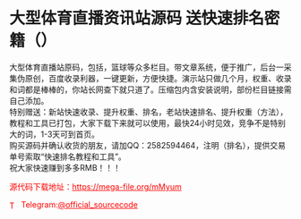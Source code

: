 # 大型体育直播资讯站源码 送快速排名密籍（）

大型体育直播站原码，包括，篮球等众多栏目。带文章系统，便于推广，后台一采集伪原创，百度收录利器，一键更新，方便快捷。演示站只做几个月，权重、收录和词都是棒棒的，你站长网查下就只道了。压缩包内含安装说明，部份栏目链接需自己添加。<br>特别赠送：新站快速收录、提升权重、排名，老站快速排名、提升权重（方法），教程和工具已打包，大家下载下来就可以使用，最快24小时见效，竞争不是特别大的词，1-3天可到首页。<br>购买源码并确认收货的朋友，请加QQ：2582594464，注明（排名），提供交易单号索取“快速排名教程和工具”。<br>祝大家快速赚到多多RMB！！！<br>


<p style="color: red;">源代码下载地址：<a href="https://mega-file.org/mMyum" style="color: red;">https://mega-file.org/mMyum</a></p><p style="color: red;"><img src="https://cdn-icons-png.flaticon.com/512/2111/2111646.png" alt="Telegram Icon" style="width: 16px; vertical-align: middle; margin-right: 5px;">Telegram:<a href="https://t.me/official_sourcecode" style="color: red;">@official_sourcecode</a></p>